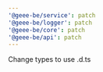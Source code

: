 ```yaml
---
'@geee-be/service': patch
'@geee-be/logger': patch
'@geee-be/core': patch
'@geee-be/api': patch
---
```


Change types to use .d.ts
